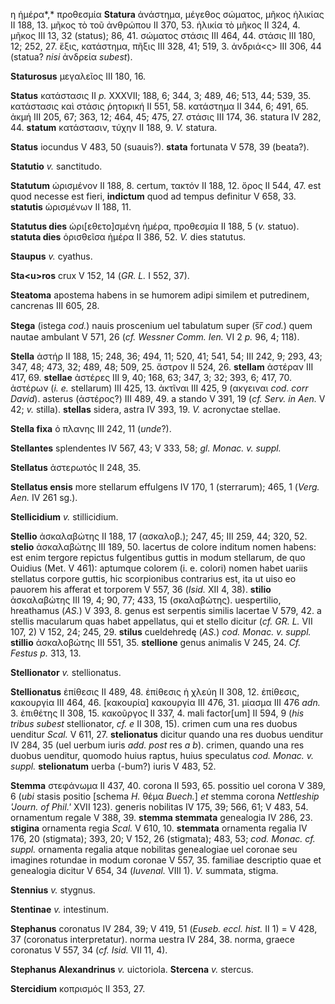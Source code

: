 η ἡμέρα*,* προθεσμία **Statura** ἀνάστημα, μέγεθος σώματος, μῆκος ἡλικίας II 188, 13. μῆκος
τὸ τοῦ ἀνθρώπου II 370, 53. ἡλικία τὸ μῆκος II 324, 4. μῆκος III 13, 32
(status); 86, 41. σώματος στάσις III 464, 44. στάσις III 180, 12; 252,
27. ἕξις, κατάστημα, πῆξις III 328, 41; 519, 3. ἀνδριά\<ς\> III 306, 44
(statua? *nisi* ἀνδρεία *subest*).

**Staturosus** μεγαλεῖος III 180, 16.

**Status** κατάστασις II *p.* XXXVII; 188, 6; 344, 3; 489, 46; 513, 44;
539, 35. κατάστασις καὶ στάσις ῥητορική II 551, 58. κατάστημα II 344, 6;
491, 65. ἀκμή III 205, 67; 363, 12; 464, 45; 475, 27. στάσις III 174,
36. statura IV 282, 44. **statum** κατάστασιν, τύχην II 188, 9. *V.*
statura.

**Status** iocundus V 483, 50 (suauis?). **stata** fortunata V 578, 39
(beata?).

**Statutio** *v.* sanctitudo.

**Statutum** ὡρισμένον II 188, 8. certum, τακτόν II 188, 12. ὅρος II
544, 47. est quod necesse est fieri, **indictum** quod ad tempus
definitur V 658, 33. **statutis** ὡρισμένων II 188, 11.

**Statutus dies** ὡρι[εθετο]σμένη ἡμέρα, προθεσμία II 188, 5 (*v.*
statuo). **statuta dies** ὁρισθεῖσα ἡμέρα II 386, 52. *V.* dies
statutus.

**Staupus** *v.* cyathus.

**Sta\<u\>ros** crux V 152, 14 (*GR. L.* I 552, 37).

**Steatoma** apostema habens in se humorem adipi similem et putredinem,
cancrenas III 605, 28.

**Stega** (istega *cod.*) nauis proscenium uel tabulatum super (s̅r̅
*cod.*) quem nautae ambulant V 571, 26 (*cf. Wessner Comm. Ien.* VI 2
*p.* 96, 4; 118).

**Stella** ἀστήρ II 188, 15; 248, 36; 494, 11; 520, 41; 541, 54; III
242, 9; 293, 43; 347, 48; 473, 32; 489, 48; 509, 25. ἄστρον II 524, 26.
**stellam** ἀστέραν III 417, 69. **stellae** ἀστέρες III 9, 40; 168, 63;
347, 3; 32; 393, 6; 417, 70. ἀστέρων (*i. e.* stellarum) III 425, 13.
ἀκτῖναι III 425, 9 (ακγειναι *cod. corr David*). asterus (ἀστέρος?) III
489, 49. a stando V 391, 19 (*cf. Serv. in Aen.* V 42; *v.* stilla).
**stellas** sidera, astra IV 393, 19. *V.* acronyctae stellae.

**Stella fixa** ὁ πλανης III 242, 11 (*unde*?).

**Stellantes** splendentes IV 567, 43; V 333, 58; *gl. Monac. v. suppl.*

**Stellatus** ἀστερωτός II 248, 35.

**Stellatus ensis** more stellarum effulgens IV 170, 1 (sterrarum); 465,
1 (*Verg. Aen.* IV 261 sg.).

**Stellicidium** *v.* stillicidium.

**Stellio** ἀσκαλαβώτης II 188, 17 (ασκαλοβ.); 247, 45; III 259, 44;
320, 52. **stelio** ἀσκαλαβώτης III 189, 50. lacertus de co­lore inditum
nomen habens: est enim tergore repictus fulgentibus guttis in modum
stellarum, de quo Ouidius (Met. V 461): aptumque colorem (i. e. colori)
nomen habet uariis stellatus corpore guttis, hic scorpionibus contrarius
est, ita ut uiso eo pauorem his afferat et torporem V 557, 36 (*Isid.*
XII 4, 38). **stilio** ἀσκαλαβώτης III 19, 4; 90, 77; 433, 15
(σκαλαβώτης). uespertilio, hreathamus (*AS.*) V 393, 8. genus est
serpentis similis lacertae V 579, 42. a stellis macularum quas habet
appellatus, qui et stello dicitur (*cf. GR. L.* VII 107, 2) V 152, 24;
245, 29. **stilus** cueldehredę (*AS.*) *cod. Monac. v. suppl.*
**stillio** ἀσκαλοβώτης III 551, 35. **stellione** genus animalis V 245,
24. *Cf. Festus p.* 313, 13.

**Stellionator** *v.* stellionatus.

**Stellionatus** ἐπίθεσις II 489, 48. ἐπίθεσις ἡ χλεύη II 308, 12.
ἐπίθεσις, κακουργία III 464, 46. [κακουρία] κακουργία III 476, 31.
μίασμα III 476 *adn.* 3. ἐπιθέτης II 308, 15. κακοῦργος II 337, 4. mali
factor[um] II 594, 9 (*his tribus subest* stellionator, *cf. e* II
308, 15). crimen cum una res duobus uenditur *Scal.* V 611, 27.
**stelionatus** dicitur quando una res duobus uenditur IV 284, 35 (uel
uerbum iuris *add. post* res *a b*). crimen, quando una res duobus
uenditur, quomodo huius raptus, huius speculatus *cod. Monac. v. suppl.*
**stelionatum** uerba (-bum?) iuris V 483, 52.

**Stemma** στεφάνωμα II 437, 40. corona II 593, 65. possitio uel corona
V 389, 6 (*ubi* stasis positio [schema *H.* θέμα *Buech.*] *et* stemma
corona *Nettleship 'Journ. of Phil.'* XVII 123). generis nobilitas IV
175, 39; 566, 61; V 483, 54. ornamentum regale V 388, 39. **stemma
stemmata** genealogia IV 286, 23. **stigina** ornamenta regia *Scal.* V
610, 10. **stemmata** ornamenta regalia IV 176, 20 (stigmata); 393, 20;
V 152, 26 (stigmata); 483, 53; *cod. Monac. cf. suppl.* ornamenta
regalia atque nobilitas genealogiae uel coronae seu imagines rotundae in
modum coronae V 557, 35. familiae descriptio quae et genealogia dicitur
V 654, 34 (*Iuvenal.* VIII 1). *V.* summata, stigma.

**Stennius** *v.* stygnus.

**Stentinae** *v.* intestinum.

**Stephanus** coronatus IV 284, 39; V 419, 51 (*Euseb. eccl. hist.*
II 1) = V 428, 37 (coronatus interpretatur). norma uestra IV 284, 38.
norma, graece coronatus V 557, 34 (*cf. Isid.* VII 11, 4).

**Stephanus Alexandrinus** *v.* uictoriola. **Stercena** *v.* stercus.

**Stercidium** κοπρισμός II 353, 27.
